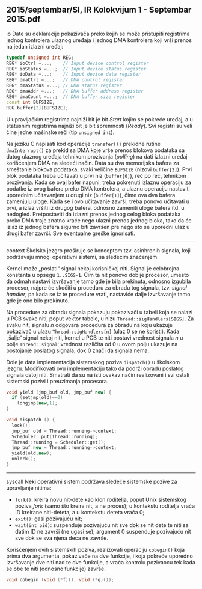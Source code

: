 2015/septembar/SI, IR Kolokvijum 1 - Septembar 2015.pdf
--------------------------------------------------------------------------------
io
Date su deklaracije pokazivača preko kojih se može pristupiti registrima jednog kontrolera
ulaznog uređaja i jednog DMA kontrolera koji vrši prenos na jedan izlazni uređaj:
```cpp
typedef unsigned int REG;
REG* ioCtrl =...;    // Input device control register
REG* ioStatus =...;  // Input device status register
REG* ioData =...;    // Input device data register
REG* dmaCtrl =...;   // DMA control register
REG* dmaStatus =...; // DMA status register
REG* dmaAddr =...;   // DMA buffer address register
REG* dmaCount =...;  // DMA buffer size register
const int BUFSIZE;
REG buffer[2][BUFSIZE];
```
U upravljačkim registrima najniži bit je bit *Start* kojim se pokreće uređaj, a u statusnim
registrima najniži bit je bit spremnosti (*Ready*). Svi registri su veli
čine jedne mašinske reči (tip `unsigned int`).

Na jeziku C napisati kod operacije `transfer()` i prekidne rutine `dmaInterrupt()` za prekid
sa DMA koje vrše prenos blokova podataka sa datog ulaznog uređaja tehnikom prozivanja
(*polling*) na dati izlazni uređaj korišćenjem DMA na sledeći način.
Data su dva memorijska bafera za smeštanje blokova podataka, svaki veličine `BUFSIZE`
(nizovi `buffer[2]`). Prvi blok podataka treba učitavati u prvi niz (`buffer[0]`), reč po reč,
tehnikom prozivanja. Kada se ovaj bafer napuni, treba pokrenuti izlaznu operaciju za podatke
iz ovog bafera preko DMA kontrolera, a ulaznu operaciju nastaviti uporednim učitavanjem u
drugi niz (`buffer[1]`), čime ova dva bafera zamenjuju uloge. Kada se i ovo učitavanje završi,
treba ponovo učitavati u prvi, a izlaz vršiti iz drugog bafera, odnosno zameniti uloge bafera
itd. u nedogled. Pretpostaviti da izlazni prenos jednog celog bloka podataka preko DMA traje
znatno kraće nego ulazni prenos jednog bloka, tako da će izlaz iz jednog bafera sigurno biti
završen pre nego što se uporedni ulaz u drugi bafer završi. Sve eventualne greške ignorisati.

--------------------------------------------------------------------------------
context
Školsko jezgro proširuje se konceptom tzv. asinhronih signala, koji podržavaju mnogi
operativni sistemi, sa sledećim značenjem.

Kernel može „poslati“ signal nekoj korisničkoj niti. Signal je celobrojna konstanta u opsegu
`1..SIGS-1`. Čim ta nit ponovo dobije procesor, umesto da odmah nastavi izvršavanje tamo
gde je bila prekinuta, odnosno izgubila procesor, najpre će skočiti u proceduru za obradu tog
signala, tzv. *signal handler*, pa kada se iz te procedure vrati, nastaviće dalje izvršavanje tamo
gde je ono bilo prekinuto.

Na procedure za obradu signala pokazuju pokazivači u tabeli koja se nalazi u PCB svake niti,
poput vektor tabele, u nizu `Thread::sigHandlers[SIGS]`. Za svaku nit, signalu *n* odgovara
procedura za obradu na koju ukazuje pokazivač u ulazu `Thread::sigHandlers[n]` (ulaz 0 se
ne koristi). Kada „šalje“  signal nekoj niti, kernel u PCB te niti postavi vrednost signala *n* u
polje `Thread::signal`;  vrednost različita od 0 u ovom polju ukazuje na postojanje poslatog
signala, dok 0 znači da signala nema.

Dole je data implementacija sistemskog poziva `dispatch()` u školskom jezgru. Modifikovati
ovu implementaciju tako da podrži obradu poslatog signala datoj niti. Smatrati da su na isti
ovakav način realizovani i svi ostali sistemski pozivi i preuzimanja procesora.
```cpp
void yield (jmp_buf old, jmp_buf new) {
  if (setjmp(old)==0)
    longjmp(new,1);
}

void dispatch () {
  lock();
  jmp_buf old = Thread::running->context;
  Scheduler::put(Thread::running);
  Thread::running = Scheduler::get();
  jmp_buf new = Thread::running->context;
  yield(old,new);
  unlock();
}
```

--------------------------------------------------------------------------------
syscall
Neki operativni sistem podržava sledeće sistemske pozive za upravljanje nitima:

- `fork()`: kreira novu nit-dete kao klon roditelja, poput Unix sistemskog poziva *fork*
(samo što kreira nit, a ne proces); u kontekstu roditelja vraća ID kreirane niti-deteta, a
u kontekstu deteta vraća 0;
- `exit()`: gasi pozivajuću nit;
- `wait(int pid)`: suspenduje pozivajuću nit sve dok se nit dete te niti sa datim ID ne
završi (ne ugasi se); argument 0 suspenduje pozivajuću nit sve dok se sva njena deca
ne završe.

Korišćenjem ovih sistemskih poziva, realizovati operaciju `cobegin()`   koja prima dva
argumenta, pokazivače na dve funkcije, i koja pokreće uporedno izvršavanje dve niti nad te
dve funkcije, a vraća kontrolu pozivaocu tek kada se obe te niti (odnosno funkcije) završe.
```cpp
void cobegin (void (*f)(), void (*g)());
```
